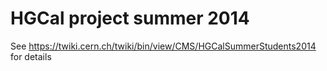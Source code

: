 # HGCal project summer 2014

See https://twiki.cern.ch/twiki/bin/view/CMS/HGCalSummerStudents2014 for details 
